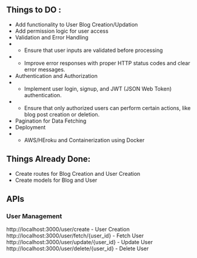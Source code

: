 ## Things to DO :
- Add functionality to User Blog Creation/Updation
- Add permission logic for user access
- Validation and Error Handling
-  - Ensure that user inputs are validated before processing
-  - Improve error responses with proper HTTP status codes and clear error messages.
-  Authentication and Authorization
-  - Implement user login, signup, and JWT (JSON Web Token) authentication.
-  - Ensure that only authorized users can perform certain actions, like blog post creation or deletion.
-  Pagination for Data Fetching
-  Deployment
-  - AWS/HEroku and Containerization using Docker

## Things Already Done:
- Create routes for Blog Creation and User Creation
- Create models for Blog and User




## APIs
### User Management
http://localhost:3000/user/create - User Creation
http://localhost:3000/user/fetch/{user_id} - Fetch User
http://localhost:3000/user/update/{user_id} - Update User
http://localhost:3000/user/delete/{user_id} - Delete User